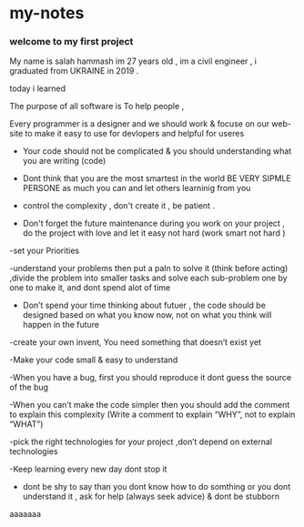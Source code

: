 # my-notes


### welcome to my first project 
 
 My name is salah hammash im 27 years old ,  im a civil engineer , i graduated from UKRAINE in 2019 .


today i learned

 The purpose of all software is To help people , 

Every programmer is a designer and we should work & focuse on our web-site to make it easy to use for devlopers and helpful for useres

- Your code should not be complicated & you should understanding what you are writing (code)


- Dont think that you are the most smartest in the world 
BE VERY SIPMLE PERSONE as much you can and let others learninig from you 

- control the complexity , don't create it , be patient .

- Don't forget the future maintenance during you work on your project , 
do the project with love and let it easy not hard (work smart not hard )

-set your Priorities

-understand your problems then put a paln to solve it  (think before acting) ,divide the problem into smaller tasks and solve each sub-problem one by one to make it, and dont spend alot of time 

- Don’t  spend your time thinking about futuer , the code should be designed based on what you know now, not on what you think will happen in the future

-create your own invent, You need something that doesn’t exist yet

-Make your code  small & easy to understand

-When you have a bug, first you should reproduce it dont guess the source of the bug

-When you can’t make the code simpler then you should add the comment to explain this complexity (Write a comment to explain “WHY”, not to explain “WHAT”)

-pick the right technologies for your project ,don’t depend on external technologies

-Keep learning every new day dont stop it 

- dont be shy to say than you dont know how to do somthing or you dont understand it , ask for help (always seek advice) & dont be stubborn


aaaaaaa